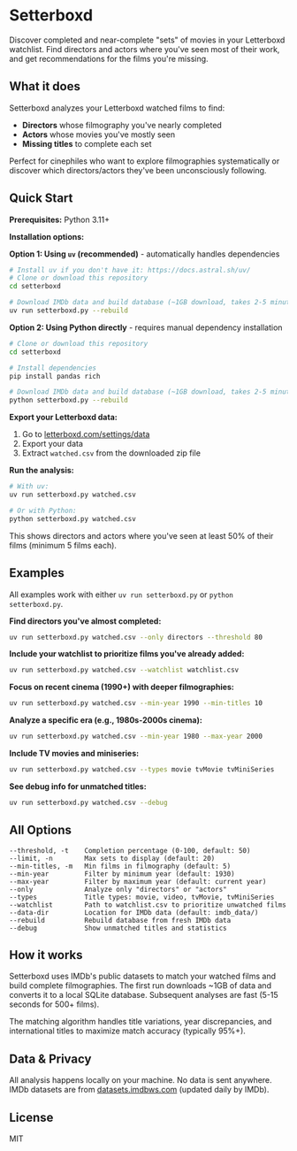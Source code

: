 # Setterboxd

Discover completed and near-complete "sets" of movies in your Letterboxd watchlist. Find directors and actors where you've seen most of their work, and get recommendations for the films you're missing.

## What it does

Setterboxd analyzes your Letterboxd watched films to find:
- **Directors** whose filmography you've nearly completed
- **Actors** whose movies you've mostly seen
- **Missing titles** to complete each set

Perfect for cinephiles who want to explore filmographies systematically or discover which directors/actors they've been unconsciously following.

## Quick Start

**Prerequisites:** Python 3.11+

**Installation options:**

**Option 1: Using `uv` (recommended)** - automatically handles dependencies

```bash
# Install uv if you don't have it: https://docs.astral.sh/uv/
# Clone or download this repository
cd setterboxd

# Download IMDb data and build database (~1GB download, takes 2-5 minutes)
uv run setterboxd.py --rebuild
```

**Option 2: Using Python directly** - requires manual dependency installation

```bash
# Clone or download this repository
cd setterboxd

# Install dependencies
pip install pandas rich

# Download IMDb data and build database (~1GB download, takes 2-5 minutes)
python setterboxd.py --rebuild
```

**Export your Letterboxd data:**

1. Go to [letterboxd.com/settings/data](https://letterboxd.com/settings/data)
2. Export your data
3. Extract `watched.csv` from the downloaded zip file

**Run the analysis:**

```bash
# With uv:
uv run setterboxd.py watched.csv

# Or with Python:
python setterboxd.py watched.csv
```

This shows directors and actors where you've seen at least 50% of their films (minimum 5 films each).

## Examples

All examples work with either `uv run setterboxd.py` or `python setterboxd.py`.

**Find directors you've almost completed:**

```bash
uv run setterboxd.py watched.csv --only directors --threshold 80
```

**Include your watchlist to prioritize films you've already added:**

```bash
uv run setterboxd.py watched.csv --watchlist watchlist.csv
```

**Focus on recent cinema (1990+) with deeper filmographies:**

```bash
uv run setterboxd.py watched.csv --min-year 1990 --min-titles 10
```

**Analyze a specific era (e.g., 1980s-2000s cinema):**

```bash
uv run setterboxd.py watched.csv --min-year 1980 --max-year 2000
```

**Include TV movies and miniseries:**

```bash
uv run setterboxd.py watched.csv --types movie tvMovie tvMiniSeries
```

**See debug info for unmatched titles:**

```bash
uv run setterboxd.py watched.csv --debug
```

## All Options

```
--threshold, -t    Completion percentage (0-100, default: 50)
--limit, -n        Max sets to display (default: 20)
--min-titles, -m   Min films in filmography (default: 5)
--min-year         Filter by minimum year (default: 1930)
--max-year         Filter by maximum year (default: current year)
--only             Analyze only "directors" or "actors"
--types            Title types: movie, video, tvMovie, tvMiniSeries
--watchlist        Path to watchlist.csv to prioritize unwatched films
--data-dir         Location for IMDb data (default: imdb_data/)
--rebuild          Rebuild database from fresh IMDb data
--debug            Show unmatched titles and statistics
```

## How it works

Setterboxd uses IMDb's public datasets to match your watched films and build complete filmographies. The first run downloads ~1GB of data and converts it to a local SQLite database. Subsequent analyses are fast (5-15 seconds for 500+ films).

The matching algorithm handles title variations, year discrepancies, and international titles to maximize match accuracy (typically 95%+).

## Data & Privacy

All analysis happens locally on your machine. No data is sent anywhere. IMDb datasets are from [datasets.imdbws.com](https://datasets.imdbws.com/) (updated daily by IMDb).

## License

MIT
